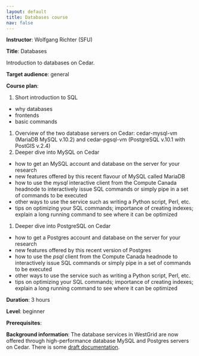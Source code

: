 ```yaml
---
layout: default
title: Databases course
nav: false
---
```


**Instructor**: Wolfgang Richter (SFU)

**Title**: Databases

Introduction to databases on Cedar.

**Target audience**: general

**Course plan**:

1. Short introduction to SQL
  - why databases
  - frontends
  - basic commands
1. Overview of the two database servers on Cedar: cedar-mysql-vm (MariaDB MySQL v.10.2) and
   cedar-pgsql-vm (PostgreSQL v.10.1 with PostGIS v.2.4)
1. Deeper dive into MySQL on Cedar
  - how to get an MySQL account and database on the server for your research
  - new features offered by this recent flavour of MySQL called MariaDB
  - how to use the _mysql_ interactive client from the Compute Canada headnode to interactively issue SQL
    commands or simply pipe in a set of commands to be executed
  - other ways to use the service such as writing a Python script, Perl, etc.
  - tips on optimizing your SQL commands; importance of creating indexes; explain a long running command
    to see where it can be optimized
1. Deeper dive into PostgreSQL on Cedar
  - how to get a Postgres account and database on the server for your research
  - new features offered by this recent version of Postgres
  - how to use the _psql_ client from the Compute Canada headnode to interactively issue SQL commands or
    simply pipe in a set of commands to be executed
  - other ways to use the service such as writing a Python script, Perl, etc.
  - tips on optimizing your SQL commands; importance of creating indexes; explain a long running command
    to see where it can be optimized

**Duration**: 3 hours

**Level**: beginner

**Prerequisites**:

**Background information**: The database services in WestGrid are now offered through high-performance
database MySQL and Postgres servers on Cedar. There is some
[draft documentation](https://docs.computecanada.ca/wiki/Database).
